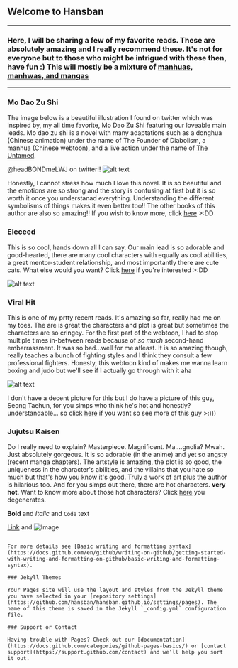 

## Welcome to Hansban 


---

### Here, I will be sharing a few of my favorite reads. These are absolutely amazing and I really recommend these. It's not for everyone but to those who might be intrigued with these then, have fun :) This will mostly be a mixture of [manhuas, manhwas, and mangas](https://www.cbr.com/the-differences-between-manga-manhwa-manhua-explained/#:~:text=The%20History%20of%20Manga%2C%20Manhwa%20%26%20Manhua&text=Now%2C%20international%20readers%20use%20these,and%20manhua%20are%20Chinese%20comics.)
---
### Mo Dao Zu Shi
The image below is a beautiful illustration I found on twitter which was inspired by, my all time favorite, Mo Dao Zu Shi featuring our loveable main leads. Mo dao zu shi is a novel with many adaptations such as a donghua (Chinese animation) under the name of The Founder of Diabolism, a manhua (Chinese webtoon), and a live action under the name of [The Untamed](https://www.netflix.com/ph/title/81200228#:~:text=2019%20%7C%20TV-14%20%7C%201,Watch%20all%20you%20want.). 

@headBONDmeLWJ on twitter!! ![alt text](https://user-images.githubusercontent.com/104568096/165880979-1e87eabb-504b-4780-a7c5-e52ad06a65df.jpg)

Honestly, I cannot stress how much I love this novel. It is so beautiful and the emotions are so strong and the story is confusing at first but it is so worth it once you understanad everything. Understanding the different symbolisms of things makes it even better too!! The other books of this author are also so amazing!! If you wish to know more, click [here](https://modao-zushi.fandom.com/wiki/Grandmaster_of_Demonic_Cultivation_Wiki) >:DD


### Eleceed 
This is so cool, hands down all I can say. Our main lead is so adorable and good-hearted, there are many cool characters with equally as cool abilities, a great mentor-student relationship, and most importantly there are cute cats. What else would you want? Click [here](https://eleceed.fandom.com/wiki/Eleceed_Wiki) if you're interested >:DD

![alt text](https://user-images.githubusercontent.com/104568096/165913058-68aab720-6977-4f4e-836c-a9c9b704408e.jpeg)

### Viral Hit
This is one of my prtty recent reads. It's amazing so far, really had me on my toes. The are is great the characters and plot is great but sometimes the characters are so cringey. For the first part of the webtoon, I had to stop multiple times in-between reads because of _so much_ second-hand embarrassment. It was so bad...well for me atleast. It is so amazing though, really teaches a bunch of fighting styles and I think they consult a few professional fighters. Honesty, this webtoon kind of makes me wanna learn boxing and judo but we'll see if I actually go through with it aha

![alt text](https://user-images.githubusercontent.com/104568096/165979450-a8ac93ef-9a2a-44f7-932d-b2f46a94a070.jpg)

I don't have a decent picture for this but I do have a picture of this guy, Seong Taehun, for you simps who think he's hot and honestly? understandable... so click [here](https://viral-hit.fandom.com/wiki/Viral_Hit_Wiki) if you want so see more of this guy >:)))


### Jujutsu Kaisen
Do I really need to explain? Masterpiece. Magnificent. Ma....gnolia? Mwah. Just absolutely gorgeous. It is so adorable (in the anime) and yet so angsty (recent manga chapters). The artstyle is amazing, the plot is so good, the uniqueness in the character's abilities, and the villains that you hate so much but that's how you know it's good. Truly a work of art plus the author is hilarious too. And for you simps out there, there are hot characters. **very hot**. Want to know more about those hot characters? Click [here](https://jujutsu-kaisen.fandom.com/wiki/Jujutsu_Kaisen_Wiki) you degenerates.


**Bold** and _Italic_ and `Code` text

[Link](url) and ![Image](src)
```

For more details see [Basic writing and formatting syntax](https://docs.github.com/en/github/writing-on-github/getting-started-with-writing-and-formatting-on-github/basic-writing-and-formatting-syntax).

### Jekyll Themes

Your Pages site will use the layout and styles from the Jekyll theme you have selected in your [repository settings](https://github.com/hansban/hansban.github.io/settings/pages). The name of this theme is saved in the Jekyll `_config.yml` configuration file.

### Support or Contact

Having trouble with Pages? Check out our [documentation](https://docs.github.com/categories/github-pages-basics/) or [contact support](https://support.github.com/contact) and we’ll help you sort it out.
